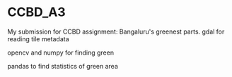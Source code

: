 # CCBD_A3
My submission for CCBD assignment: Bangaluru's greenest parts.
gdal for reading tile metadata

opencv and numpy for finding green

pandas to find statistics of green area



